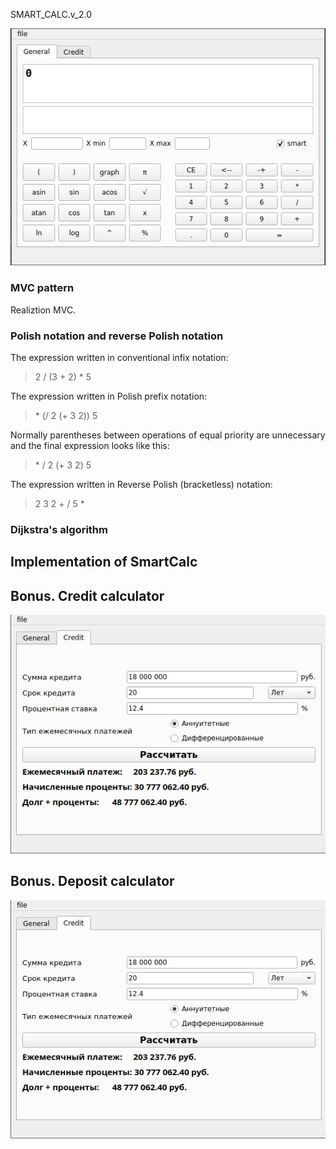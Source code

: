 SMART_CALC.v_2.0

![This is a alt text.](misc/main_calc.png "main calculator")

### MVC pattern

Realiztion MVC.

### Polish notation and reverse Polish notation

The expression written in conventional infix notation:

>2 / (3 + 2) * 5

The expression written in Polish prefix notation:

>\* (/ 2 (+ 3 2)) 5

Normally parentheses between operations of equal priority are unnecessary and the final expression looks like this:

>\* / 2 (+ 3 2) 5

The expression written in Reverse Polish (bracketless) notation:

> 2 3 2 + / 5 *

### Dijkstra's algorithm

## Implementation of SmartCalc

## Bonus. Credit calculator

![This is a alt text.](misc/main_credit.png "credit calculator")

## Bonus. Deposit calculator

![This is a alt text.](misc/main_credit.png "credit calculator")
